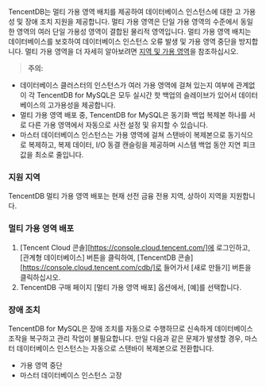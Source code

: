 TencentDB는 멀티 가용 영역 배치를 제공하여 데이터베이스 인스턴스에 대한 고 가용성 및 장애 조치 지원을 제공합니다. 멀티 가용 영역은 단일 가용 영역의 수준에서 동일한 영역의 여러 단일 가용성 영역이 결합된 물리적 영역입니다. 멀티 가용 영역 배치는 데이터베이스를 보호하여 데이터베이스 인스턴스 오류 발생 및 가용 영역 중단을 방지합니다. 멀티 가용 영역을 더 자세히 알아보려면 [지역 및 가용 영역](https://cloud.tencent.com/document/product/236/8458)을 참조하십시오.
>**주의:**
- 데이터베이스 클러스터의 인스턴스가 여러 가용 영역에 걸쳐 있는지 여부에 관계없이 각 TencentDB for MySQL은 모두 실시간 핫 백업의 슬레이브가 있어서 데이터베이스의 고가용성을 제공합니다.
- 멀티 가용 영역 배포 중, TencentDB for MySQL은 동기화 백업 복제본 하나를 서로 다른 가용 영역에서 자동으로 사전 설정 및 유지할 수 있습니다.
- 마스터 데이터베이스 인스턴스는 가용 영역에 걸쳐 스탠바이 복제본으로 동기식으로 복제하고, 복제 데이터, I/O 동결 캔슬링을 제공하며 시스템 백업 동안 지연 피크값을 최소로 줄입니다.

### 지원 지역
TencentDB 멀티 가용 영역 배포는 현재 선전 금융 전용 지역, 상하이 지역을 지원합니다.
### 멀티 가용 영역 배포
1. [Tencent Cloud 콘솔][https://console.cloud.tencent.com/]에 로그인하고, [관계형 데이터베이스] 버튼을 클릭하여, [TencentDB 콘솔][https://console.cloud.tencent.com/cdb/]로 들어가서 [새로 만들기] 버튼을 클릭하십시오.
2. TencentDB 구매 페이지 [멀티 가용 영역 배포] 옵션에서, [예]를 선택합니다.

### 장애 조치
TencentDB for MySQL은 장애 조치를 자동으로 수행하므로 신속하게 데이터베이스 조작을 복구하고 관리 작업이 불필요합니다. 만일 다음과 같은 문제가 발생할 경우, 마스터 데이터베이스 인스턴스는 자동으로 스탠바이 복제본으로 전환합니다.
- 가용 영역 중단
- 마스터 데이터베이스 인스턴스 고장

